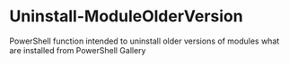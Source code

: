 # Uninstall-ModuleOlderVersion
PowerShell function intended to uninstall older versions of modules what are installed from PowerShell Gallery
